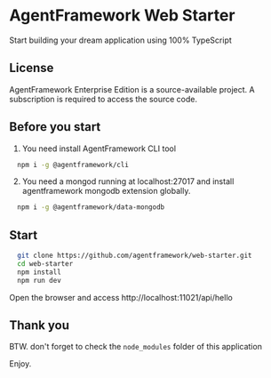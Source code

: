 # AgentFramework Web Starter
Start building your dream application using 100% TypeScript

## License
AgentFramework Enterprise Edition is a source-available project. A subscription is required to access the source code.

## Before you start

1. You need install AgentFramework CLI tool

```bash
  npm i -g @agentframework/cli
```

2. You need a mongod running at localhost:27017 and install agentframework mongodb extension globally.
```bash
  npm i -g @agentframework/data-mongodb
```

## Start

```bash
  git clone https://github.com/agentframework/web-starter.git
  cd web-starter
  npm install
  npm run dev
```

Open the browser and access http://localhost:11021/api/hello

## Thank you

BTW. don't forget to check the `node_modules` folder of this application

Enjoy.

